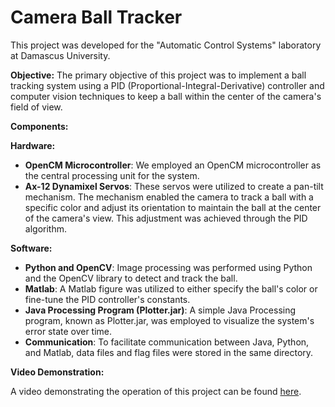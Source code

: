 # Camera Ball Tracker

This project was developed for the "Automatic Control Systems" laboratory at Damascus University.

**Objective:**
The primary objective of this project was to implement a ball tracking system using a PID (Proportional-Integral-Derivative) controller and computer vision techniques to keep a ball within the center of the camera's field of view.

**Components:**

**Hardware:**
- **OpenCM Microcontroller**: We employed an OpenCM microcontroller as the central processing unit for the system.
- **Ax-12 Dynamixel Servos**: These servos were utilized to create a pan-tilt mechanism. The mechanism enabled the camera to track a ball with a specific color and adjust its orientation to maintain the ball at the center of the camera's view. This adjustment was achieved through the PID algorithm.

**Software:**
- **Python and OpenCV**: Image processing was performed using Python and the OpenCV library to detect and track the ball.
- **Matlab**: A Matlab figure was utilized to either specify the ball's color or fine-tune the PID controller's constants.
- **Java Processing Program (Plotter.jar)**: A simple Java Processing program, known as Plotter.jar, was employed to visualize the system's error state over time.
- **Communication**: To facilitate communication between Java, Python, and Matlab, data files and flag files were stored in the same directory.

**Video Demonstration:**

A video demonstrating the operation of this project can be found [here](https://youtu.be/6jPBWti7ggk).
